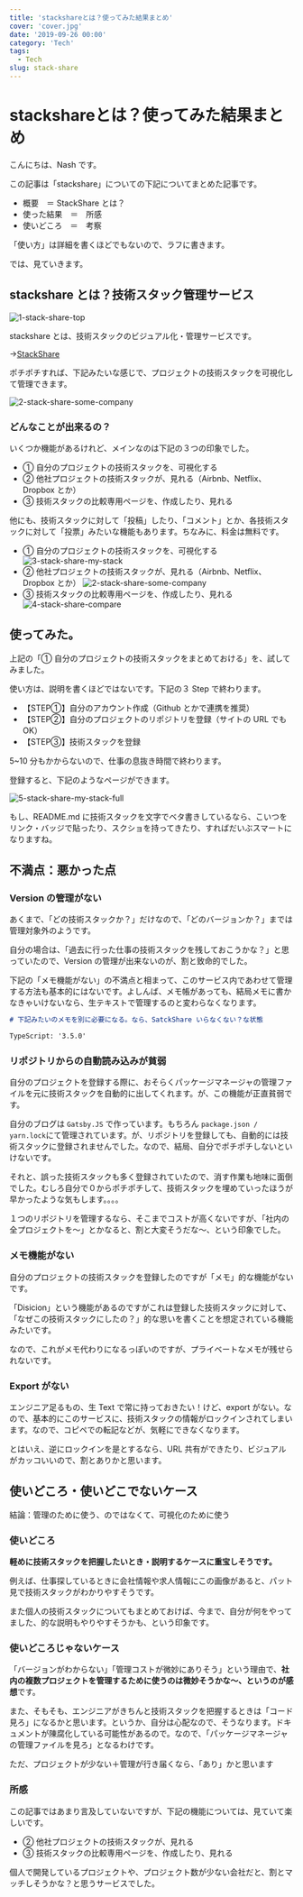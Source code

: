```yaml
---
title: 'stackshareとは？使ってみた結果まとめ'
cover: 'cover.jpg'
date: '2019-09-26 00:00'
category: 'Tech'
tags:
  - Tech
slug: stack-share
---
```


# stackshareとは？使ってみた結果まとめ

こんにちは、Nash です。

この記事は「stackshare」についての下記についてまとめた記事です。

- 概要　＝ StackShare とは？
- 使った結果　＝　所感
- 使いどころ　＝　考察

「使い方」は詳細を書くほどでもないので、ラフに書きます。

では、見ていきます。

## stackshare とは？技術スタック管理サービス

![1-stack-share-top](1.jpg)

stackshare とは、技術スタックのビジュアル化・管理サービスです。

→[StackShare](https://stackshare.io)

ポチポチすれば、下記みたいな感じで、プロジェクトの技術スタックを可視化して管理できます。

![2-stack-share-some-company](2.jpg)

### どんなことが出来るの？

いくつか機能があるけれど、メインなのは下記の３つの印象でした。

- ① 自分のプロジェクトの技術スタックを、可視化する
- ② 他社プロジェクトの技術スタックが、見れる（Airbnb、Netflix、Dropbox とか）
- ③ 技術スタックの比較専用ページを、作成したり、見れる

他にも、技術スタックに対して「投稿」したり、「コメント」とか、各技術スタックに対して「投票」みたいな機能もあります。ちなみに、料金は無料です。

- ① 自分のプロジェクトの技術スタックを、可視化する
  ![3-stack-share-my-stack](3.jpg)
- ② 他社プロジェクトの技術スタックが、見れる（Airbnb、Netflix、Dropbox とか）
  ![2-stack-share-some-company](2.jpg)
- ③ 技術スタックの比較専用ページを、作成したり、見れる
  ![4-stack-share-compare](4.jpg)

## 使ってみた。

上記の「① 自分のプロジェクトの技術スタックをまとめておける」を、試してみました。

使い方は、説明を書くほどではないです。下記の３ Step で終わります。

- 【STEP①】自分のアカウント作成（Github とかで連携を推奨）
- 【STEP②】自分のプロジェクトのリポジトリを登録（サイトの URL でも OK）
- 【STEP③】技術スタックを登録

5~10 分もかからないので、仕事の息抜き時間で終わります。

登録すると、下記のようなページができます。

![5-stack-share-my-stack-full](5.jpg)

もし、README.md に技術スタックを文字でベタ書きしているなら、こいつをリンク・バッジで貼ったり、スクショを持ってきたり、すればだいぶスマートになりますね。

## 不満点：悪かった点

### Version の管理がない

あくまで、「どの技術スタックか？」だけなので、「どのバージョンか？」までは管理対象外のようです。

自分の場合は、「過去に行った仕事の技術スタックを残しておこうかな？」と思っていたので、Version の管理が出来ないのが、割と致命的でした。

下記の「メモ機能がない」の不満点と相まって、このサービス内であわせて管理する方法も基本的にはないです。よしんば、メモ帳があっても、結局メモに書かなきゃいけないなら、生テキストで管理するのと変わらなくなります。

```markdown
# 下記みたいのメモを別に必要になる。なら、SatckShare いらなくない？な状態

TypeScript: '3.5.0'
```

### リポジトリからの自動読み込みが貧弱

自分のプロジェクトを登録する際に、おそらくパッケージマネージャの管理ファイルを元に技術スタックを自動的に出してくれます。が、この機能が正直貧弱です。

自分のブログは `Gatsby.JS` で作っています。もちろん `package.json / yarn.lock`にて管理されています。が、リポジトリを登録しても、自動的には技術スタックに登録されませんでした。なので、結局、自分でポチポチしないといけないです。

それと、誤った技術スタックも多く登録されていたので、消す作業も地味に面倒でした。むしろ自分で０からポチポチして、技術スタックを埋めていったほうが早かったような気もします。。。。

１つのリポジトリを管理するなら、そこまでコストが高くないですが、「社内の全プロジェクトを〜」とかなると、割と大変そうだな〜、という印象でした。

### メモ機能がない

自分のプロジェクトの技術スタックを登録したのですが「メモ」的な機能がないです。

「Disicion」という機能があるのですがこれは登録した技術スタックに対して、「なぜこの技術スタックにしたの？」的な思いを書くことを想定されている機能みたいです。

なので、これがメモ代わりになるっぽいのですが、プライベートなメモが残せられないです。

### Export がない

エンジニア足るもの、生 Text で常に持っておきたい！けど、export がない。なので、基本的にこのサービスに、技術スタックの情報がロックインされてしまいます。なので、コピペでの転記などが、気軽にできなくなります。

とはいえ、逆にロックインを是とするなら、URL 共有ができたり、ビジュアルがカッコいいので、割とありかと思います。

## 使いどころ・使いどこでないケース

結論：管理のために使う、のではなくて、可視化のために使う

### 使いどころ

**軽めに技術スタックを把握したいとき・説明するケースに重宝しそうです。**

例えば、仕事探しているときに会社情報や求人情報にこの画像があると、パット見で技術スタックがわかりやすそうです。

また個人の技術スタックについてもまとめておけば、今まで、自分が何をやってました、的な説明もやりやすそうかも、という印象です。

### 使いどころじゃないケース

「バージョンがわからない」「管理コストが微妙にありそう」という理由で、**社内の複数プロジェクトを管理するために使うのは微妙そうかな〜、というのが感想**です。

また、そもそも、エンジニアがきちんと技術スタックを把握するときは「コード見ろ」になるかと思います。というか、自分は心配なので、そうなります。ドキュメントが陳腐化している可能性があるので。なので、「パッケージマネージャの管理ファイルを見ろ」となるわけです。

ただ、プロジェクトが少ない＋管理が行き届くなら、「あり」かと思います

### 所感

この記事ではあまり言及していないですが、下記の機能については、見ていて楽しいです。

- ② 他社プロジェクトの技術スタックが、見れる
- ③ 技術スタックの比較専用ページを、作成したり、見れる

個人で開発しているプロジェクトや、プロジェクト数が少ない会社だと、割とマッチしそうかな？と思うサービスでした。
